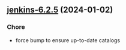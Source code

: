

## [jenkins-6.2.5](https://github.com/truecharts/charts/compare/jenkins-6.2.4...jenkins-6.2.5) (2024-01-02)

### Chore



- force bump to ensure up-to-date catalogs